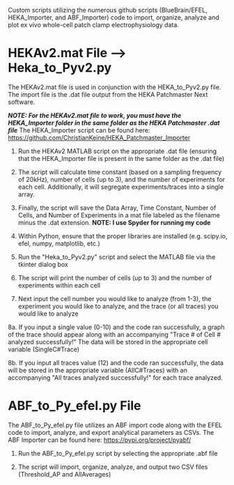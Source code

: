 Custom scripts utilizing the numerous github scripts (BlueBrain/EFEL, HEKA_Importer, and ABF_Importer) code to import, organize, analyze and plot ex vivo whole-cell patch clamp electrophysiology data.



# HEKAv2.mat File --> Heka_to_Pyv2.py
The HEKAv2.mat file is used in conjunction with the HEKA_to_Pyv2.py file.
The import file is the .dat file output from the HEKA Patchmaster Next software.

***NOTE: For the HEKAv2.mat file to work, you must have the HEKA_Importer folder in the same folder as the HEKA Patchmaster .dat file***
The HEKA_Importer script can be found here: https://github.com/ChristianKeine/HEKA_Patchmaster_Importer

1. Run the HEKAv2 MATLAB script on the appropriate .dat file (ensuring that the HEKA_Importer file is present in the same folder as the .dat file)

2. The script will calculate time constant (based on a sampling frequency of 20kHz), number of cells (up to 3), and the number of experiments for each cell. Additionally, it will segregate experiments/traces into a single array.

3. Finally, the script will save the Data Array, Time Constant, Number of Cells, and Number of Experiments in a mat file labeled as the filename minus the .dat extension.
**NOTE: I use Spyder for running my code**

4. Within Python, ensure that the proper libraries are installed (e.g. scipy.io, efel, numpy, matplotlib, etc.)

5. Run the "Heka_to_Pyv2.py" script and select the MATLAB file via the tkinter dialog box

6. The script will print the number of cells (up to 3) and the number of experiments within each cell

7. Next input the cell number you would like to analyze (from 1-3), the experiment you would like to analyze, and the trace (or all traces) you would like to analyze

8a. If you input a single value (0-10) and the code ran successfully, a graph of the trace should appear along with an accompanying "Trace # of Cell # analyzed successfully!" The data will be stored in the appropriate cell variable (SingleC#Trace)

8b. If you input all traces value (12) and the code ran successfully, the data will be stored in the appropriate variable (AllC#Traces) with an accompanying "All traces analyzed successfully!" for each trace analyzed.





# ABF_to_Py_efel.py File
The ABF_to_Py_efel.py file utilizes an ABF import code along with the EFEL code to import, analyze, and export analytical parameters as CSVs.
The ABF Importer can be found here: https://pypi.org/project/pyabf/

1. Run the ABF_to_Py_efel.py script by selecting the appropriate .abf file

2. The script will import, organize, analyze, and output two CSV files (Threshold_AP and AllAverages)
